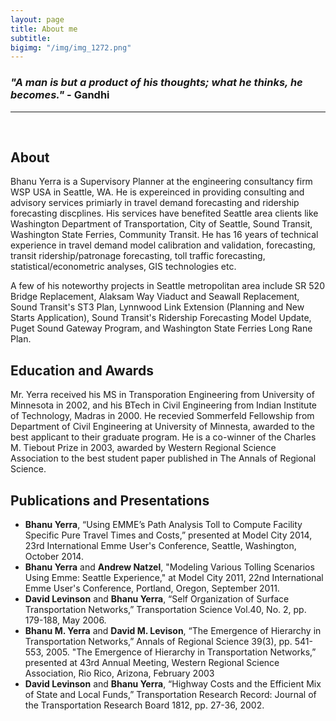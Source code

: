 ```yaml
---
layout: page
title: About me
subtitle: 
bigimg: "/img/img_1272.png"
---
```


### <b><i>"A man is but a product of his thoughts; what he thinks, he becomes."</i> - Gandhi</b>
<hr>
<br>

## <b>About</b>
Bhanu Yerra is a Supervisory Planner at the engineering consultancy firm WSP USA in Seattle, WA. He is expereinced in providing consulting and advisory services primiarly in travel demand forecasting and ridership forecasting discplines. His services have benefited Seattle area clients like Washington Department of Transportation, City of Seattle, Sound Transit, Washington State Ferries, Community Transit. He has 16 years of technical experience in travel demand model calibration and validation, forecasting, transit ridership/patronage forecasting, toll traffic forecasting, statistical/econometric analyses, GIS technologies etc.

A few of his noteworthy projects in Seattle metropolitan area include SR 520 Bridge Replacement, Alaksam Way Viaduct and Seawall Replacement, Sound Transit's ST3 Plan, Lynnwood Link Extension (Planning and New Starts Application), Sound Transit's Ridership Forecasting Model Update, Puget Sound Gateway Program, and Washington State Ferries Long Rane Plan. 

## <b> Education and Awards </b>
Mr. Yerra received his MS in Transporation Engineering from University of Minnesota in 2002, and his BTech in Civil Engineering from Indian Institute of Technology, Madras in 2000.
He recevied Sommerfeld Fellowship from Department of Civil Engineering at University of Minnesta, awarded to the best applicant to their graduate program. He is a co-winner of the Charles M. Tiebout Prize in 2003, awarded by Western Regional Science Association to the best student paper published in The Annals of Regional Science.

## <b> Publications and Presentations </b>
* <b>Bhanu Yerra</b>, “Using EMME’s Path Analysis Toll to Compute Facility Specific Pure Travel Times and Costs,” presented at Model City 2014, 23rd International Emme User's Conference, Seattle, Washington, October 2014.
* <b>Bhanu Yerra</b> and <b>Andrew Natzel</b>, "Modeling Various Tolling Scenarios Using Emme: Seattle Experience," at Model City 2011, 22nd International Emme User's Conference, Portland, Oregon, September 2011.
* <b>David Levinson</b> and <b>Bhanu Yerra</b>, “Self Organization of Surface Transportation Networks,” Transportation Science Vol.40, No. 2, pp. 179-188, May 2006.
* <b>Bhanu M. Yerra</b> and <b>David M. Levison</b>, “The Emergence of Hierarchy in Transportation Networks,” Annals of Regional Science 39(3), pp. 541-553, 2005.
"The Emergence of Hierarchy in Transportation Networks,” presented at 43rd Annual Meeting, Western Regional Science Association, Rio Rico, Arizona, February 2003
* <b>David Levinson</b> and <b>Bhanu Yerra</b>, “Highway Costs and the Efficient Mix of State and Local Funds,” Transportation Research Record: Journal of the Transportation Research Board 1812, pp. 27-36, 2002.

